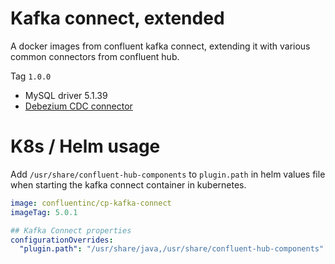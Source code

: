 # Kafka connect, extended

A docker images from confluent kafka connect, extending it with various common connectors from confluent hub.

Tag `1.0.0`

- MySQL driver 5.1.39 
- [Debezium CDC connector](https://www.confluent.io/connector/debezium-mysql-cdc-connector/)

# K8s / Helm usage

Add `/usr/share/confluent-hub-components` to `plugin.path` in helm values file when starting the kafka connect container in kubernetes.

```yaml
image: confluentinc/cp-kafka-connect
imageTag: 5.0.1

## Kafka Connect properties
configurationOverrides:
  "plugin.path": "/usr/share/java,/usr/share/confluent-hub-components"
```